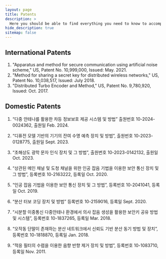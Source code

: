 ```yaml
---
layout: page
title: Patents
description: >
  Here you should be able to find everything you need to know to accomplish the most common tasks when blogging with Hydejack.
hide_description: true
sitemap: false
---
```

<!-- ## Getting started -->


## International Patents

1.	"Apparatus and method for secure communication using artificial noise scheme," US, Patent No. 10,999,000, Issued: May. 2021. 
2.	"Method for sharing a secret key for distributed wireless networks," US, Patent No. 10,038,517, Issued: July 2018.
3.	"Distributed Turbo Encoder and Method," US, Patent No. 9,780,920, Issued: Oct. 2017.


## Domestic Patents

1. “다중 안테나를 활용한 차등 정보보호 제공 시스템 및 방법” 출원번호 10-2024-0024362, 출원일 Feb. 2024.

2. “디퓨전 모델 기반의 기기의 잔여 수명 예측 장치 및 방법”, 출원번호 10-2023-0128775, 출원일 Sept. 2023.

3. “초해상도 광학 문자 인식 장치 및 그 방법”, 출원번호 10-2023-0142132, 출원일 Oct. 2023.

4. “상관된 메인 채널 및 도청 채널을 위한 인공 잡음 기법을 이용한 보안 통신 장치 및 그 방법”, 등록번호 10-2163222, 등록일 Oct. 2020.

5. “인공 잡음 기법을 이용한 보안 통신 장치 및 그 방법”, 등록번호 10-2041041, 등록일 Oct. 2019.

6. “분산 터보 코딩 장치 및 방법” 등록번호 10-2159016, 등록일 Sept. 2020.

7. “시분할 이중통신 다중안테나 환경에서 의사 잡음 생성을 활용한 보안키 공유 방법 및 시스템”, 등록번호 10-1837265, 등록일 Mar. 2018.

8. “오작동 단말이 존재하는 분산 네트워크에서 신뢰도 기반 분산 동기 방법 및 장치”, 등록번호 10-1818870, 등록일 Jan. 2018.

9. “적응 필터의 수렴을 이용한 음향 반향 제거 장치 및 방법”, 등록번호 10-1083710, 등록일 Nov. 2011.